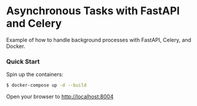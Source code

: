 # Asynchronous Tasks with FastAPI and Celery



Example of how to handle background processes with FastAPI, Celery, and Docker.

### Quick Start

Spin up the containers:

```sh
$ docker-compose up -d --build
```

Open your browser to [http://localhost:8004](http://localhost:8004)
